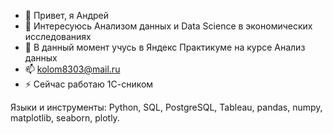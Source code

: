 - 👋 Привет, я Андрей
- 👀 Интересуюсь Анализом данных и Data Science в экономических исследованиях
- 🌱 В данный момент учусь в  Яндекс Практикуме на курсе Анализ данных 
- 📫 kolom8303@mail.ru
- ⚡ Сейчас работаю 1С-сником

<!---
kolom83/kolom83 is a ✨ special ✨ repository because its `README.md` (this file) appears on your GitHub profile.
You can click the Preview link to take a look at your changes.
--->
Языки и инструменты:
Python, SQL, PostgreSQL, Tableau, pandas, numpy, matplotlib, seaborn, plotly.
